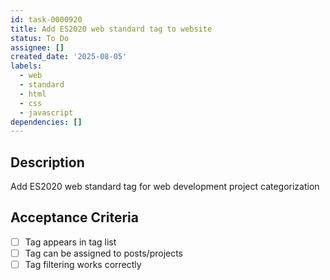 ```yaml
---
id: task-0000920
title: Add ES2020 web standard tag to website
status: To Do
assignee: []
created_date: '2025-08-05'
labels:
  - web
  - standard
  - html
  - css
  - javascript
dependencies: []
---
```


## Description

Add ES2020 web standard tag for web development project categorization

## Acceptance Criteria

- [ ] Tag appears in tag list
- [ ] Tag can be assigned to posts/projects
- [ ] Tag filtering works correctly
